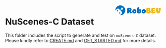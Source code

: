 <img src="../docs/figs/logo2.png" align="right" width="30%">

# NuScenes-C Dataset

This folder includes the script to generate and test on `nuScenes-C` dataset. Please kindly refer to [CREATE.md](https://github.com/Daniel-xsy/RoboBEV/blob/master/docs/CREATE.md) and [GET_STARTED.md](https://github.com/Daniel-xsy/RoboBEV/blob/master/docs/GET_STARTED.md) for more details.

